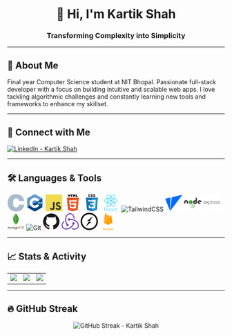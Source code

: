 <!-- GitHub Profile README for Kartik Shah -->

<div align="center">

# 👋 Hi, I'm Kartik Shah  
### Transforming Complexity into Simplicity

</div>

---

## 🚀 About Me
Final year Computer Science student at NIT Bhopal. Passionate full-stack developer with a focus on building intuitive and scalable web apps. I love tackling algorithmic challenges and constantly learning new tools and frameworks to enhance my skillset.

---

## 🔗 Connect with Me

<p align="left">
  <a href="https://linkedin.com/in/kartik shah" target="_blank">
    <img src="https://raw.githubusercontent.com/rahuldkjain/github-profile-readme-generator/master/src/images/icons/Social/linked-in-alt.svg" alt="LinkedIn - Kartik Shah" width="30" height="30"/>
  </a>
</p>

---

## 🛠️ Languages & Tools

<p align="left">
  <!-- Core languages -->
  <img src="https://raw.githubusercontent.com/devicons/devicon/master/icons/c/c-original.svg" alt="C" width="40" height="40"/>
  <img src="https://raw.githubusercontent.com/devicons/devicon/master/icons/cplusplus/cplusplus-original.svg" alt="C++" width="40" height="40"/>
  <img src="https://raw.githubusercontent.com/devicons/devicon/master/icons/javascript/javascript-original.svg" alt="JavaScript" width="40" height="40"/>
  <img src="https://raw.githubusercontent.com/devicons/devicon/master/icons/html5/html5-original-wordmark.svg" alt="HTML5" width="40" height="40"/>
  <img src="https://raw.githubusercontent.com/devicons/devicon/master/icons/css3/css3-original-wordmark.svg" alt="CSS3" width="40" height="40"/>

  <!-- Frontend -->
  <img src="https://raw.githubusercontent.com/devicons/devicon/master/icons/react/react-original-wordmark.svg" alt="React" width="40" height="40"/>
  <img src="https://www.vectorlogo.zone/logos/tailwindcss/tailwindcss-icon.svg" alt="TailwindCSS" width="40" height="40"/>
  <img src="https://raw.githubusercontent.com/devicons/devicon/master/icons/vite/vite-original.svg" alt="Vite" width="40" height="40"/>

  <!-- Backend -->
  <img src="https://raw.githubusercontent.com/devicons/devicon/master/icons/nodejs/nodejs-original-wordmark.svg" alt="Node.js" width="40" height="40"/>
  <img src="https://raw.githubusercontent.com/devicons/devicon/master/icons/express/express-original-wordmark.svg" alt="Express.js" width="40" height="40"/>

  <!-- Database -->
  <img src="https://raw.githubusercontent.com/devicons/devicon/master/icons/mongodb/mongodb-original-wordmark.svg" alt="MongoDB" width="40" height="40"/>

  <!-- Version Control / CI -->
  <img src="https://www.vectorlogo.zone/logos/git-scm/git-scm-icon.svg" alt="Git" width="40" height="40"/>
  <img src="https://raw.githubusercontent.com/devicons/devicon/master/icons/github/github-original.svg" alt="GitHub" width="40" height="40"/>

  <!-- State Management & Realtime -->
  <img src="https://raw.githubusercontent.com/devicons/devicon/master/icons/redux/redux-original.svg" alt="Redux" width="40" height="40"/>
  <img src="https://raw.githubusercontent.com/devicons/devicon/master/icons/socketio/socketio-original.svg" alt="Socket.io" width="40" height="40"/>
  <img src="https://raw.githubusercontent.com/devicons/devicon/master/icons/firebase/firebase-plain-wordmark.svg" alt="Firebase" width="40" height="40"/>
</p>

---

## 📈 Stats & Activity

<table>
  <tr>
    <td>
      <img src="https://leetcard.jacoblin.cool/tesla69?theme=light&font=Baloo+Bhai&ext=activity" width="275" />
    </td>
    <td>
      <img src="https://codeforces-readme-stats.vercel.app/api/card?username=tesla.69" width="275" />
    </td>
    <td>
      <img src="https://komarev.com/ghpvc/?username=kartikshah369&label=Profile%20views&color=0e75b6&style=flat" width="120"/>
    </td>
  </tr>
</table>

---

## 🔥 GitHub Streak

<p align="center">
  <img src="https://github-readme-streak-stats.herokuapp.com/?user=tesla-69&theme=default" alt="GitHub Streak - Kartik Shah" />
</p>
